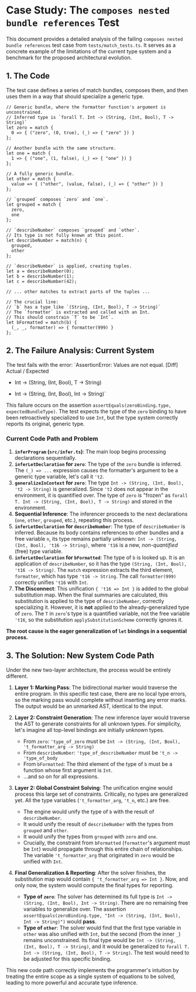 # Case Study: The `composes nested bundle references` Test

This document provides a detailed analysis of the failing `composes nested bundle references` test case from `tests/match_tests.ts`. It serves as a concrete example of the limitations of the current type system and a benchmark for the proposed architectural evolution.

## 1. The Code

The test case defines a series of match bundles, composes them, and then uses them in a way that should specialize a generic type.

```workman
// Generic bundle, where the formatter function's argument is unconstrained.
// Inferred type is `forall T. Int -> (String, (Int, Bool), T -> String)`
let zero = match {
  0 => { ("zero", (0, true), (_) => { "zero" }) }
};

// Another bundle with the same structure.
let one = match {
  1 => { ("one", (1, false), (_) => { "one" }) }
};

// A fully generic bundle.
let other = match {
  value => { ("other", (value, false), (_) => { "other" }) }
};

// `grouped` composes `zero` and `one`.
let grouped = match {
  zero,
  one
};

// `describeNumber` composes `grouped` and `other`.
// Its type is not fully known at this point.
let describeNumber = match(n) {
  grouped,
  other
};

// `describeNumber` is applied, creating tuples.
let a = describeNumber(0);
let b = describeNumber(1);
let c = describeNumber(42);

// ... other matches to extract parts of the tuples ...

// The crucial line:
// `b` has a type like `(String, (Int, Bool), T -> String)`
// The `formatter` is extracted and called with an Int.
// This should constrain `T` to be `Int`.
let bFormatted = match(b) {
  (_, _, formatter) => { formatter(999) }
};
```

## 2. The Failure Analysis: Current System

The test fails with the error:
`AssertionError: Values are not equal. [Diff] Actual / Expected
-   Int -> (String, (Int, Bool), T -> String)
+   Int -> (String, (Int, Bool), Int -> String)`

This failure occurs on the assertion `assertEquals(zeroBinding.type, expectedBundleType)`. The test expects the type of the `zero` binding to have been retroactively specialized to use `Int`, but the type system correctly reports its original, generic type.

### Current Code Path and Problem

1.  **`inferProgram` (`src/infer.ts`)**: The main loop begins processing declarations sequentially.
2.  **`inferLetDeclaration` for `zero`**: The type of the `zero` bundle is inferred. The `(_) => ...` expression causes the formatter's argument to be a generic type variable, let's call it `'t2`.
3.  **`generalizeInContext` for `zero`**: The type `Int -> (String, (Int, Bool), 't2 -> String)` is generalized. Since `'t2` does not appear in the environment, it is quantified over. The type of `zero` is "frozen" as `forall T. Int -> (String, (Int, Bool), T -> String)` and stored in the environment.
4.  **Sequential Inference**: The inferencer proceeds to the next declarations (`one`, `other`, `grouped`, etc.), repeating this process.
5.  **`inferLetDeclaration` for `describeNumber`**: The type of `describeNumber` is inferred. Because its body contains references to other bundles and a free variable `n`, its type remains partially unknown: `Int -> (String, (Int, Bool), 't16 -> String)`, where `'t16` is a new, *non-quantified* (free) type variable.
6.  **`inferLetDeclaration` for `bFormatted`**: The type of `b` is looked up. It is an application of `describeNumber`, so it has the type `(String, (Int, Bool), 't16 -> String)`. The `match` expression extracts the third element, `formatter`, which has type `'t16 -> String`. The call `formatter(999)` correctly unifies `'t16` with `Int`.
7.  **The Disconnect**: This unification `{ 't16 => Int }` is added to the global substitution map. When the final summaries are calculated, this substitution is applied to the type of `describeNumber`, correctly specializing it. However, it is **not** applied to the already-generalized type of `zero`. The `T` in `zero`'s type is a quantified variable, not the free variable `'t16`, so the substitution `applySubstitutionScheme` correctly ignores it.

**The root cause is the eager generalization of `let` bindings in a sequential process.**

## 3. The Solution: New System Code Path

Under the new two-layer architecture, the process would be entirely different.

1.  **Layer 1: Marking Pass**: The bidirectional marker would traverse the entire program. In this specific test case, there are no local type errors, so the marking pass would complete without inserting any error marks. The output would be an unmarked AST, identical to the input.

2.  **Layer 2: Constraint Generation**: The new inference layer would traverse the AST to generate constraints for all unknown types. For simplicity, let's imagine all top-level bindings are initially unknown types.
    *   From `zero`: `'type_of_zero` must be `Int -> (String, (Int, Bool), 't_formatter_arg -> String)`
    *   From `describeNumber`: `'type_of_describeNumber` must be `'t_n -> 'type_of_body`
    *   From `bFormatted`: The third element of the type of `b` must be a function whose first argument is `Int`.
    *   ...and so on for all expressions.

3.  **Layer 2: Global Constraint Solving**: The unification engine would process this large set of constraints. Critically, no types are generalized yet. All the type variables (`'t_formatter_arg`, `'t_n`, etc.) are free.
    *   The engine would unify the type of `b` with the result of `describeNumber`.
    *   It would unify the result of `describeNumber` with the types from `grouped` and `other`.
    *   It would unify the types from `grouped` with `zero` and `one`.
    *   Crucially, the constraint from `bFormatted` (`formatter`'s argument must be `Int`) would propagate through this entire chain of relationships. The variable `'t_formatter_arg` that originated in `zero` would be unified with `Int`.

4.  **Final Generalization & Reporting**: After the solver finishes, the substitution map would contain `{ 't_formatter_arg => Int }`. Now, and only now, the system would compute the final types for reporting.
    *   **Type of `zero`**: The solver has determined its full type is `Int -> (String, (Int, Bool), Int -> String)`. There are no remaining free variables to generalize over. The assertion `assertEquals(zeroBinding.type, "Int -> (String, (Int, Bool), Int -> String)")` would **pass**.
    *   **Type of `other`**: The solver would find that the first type variable in `other` was also unified with `Int`, but the second (from the inner `_`) remains unconstrained. Its final type would be `Int -> (String, (Int, Bool), T -> String)`, and it would be generalized to `forall T. Int -> (String, (Int, Bool), T -> String)`. The test would need to be adjusted for this specific binding.

This new code path correctly implements the programmer's intuition by treating the entire scope as a single system of equations to be solved, leading to more powerful and accurate type inference.
